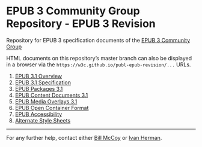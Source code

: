 # EPUB 3 Community Group Repository - EPUB 3 Revision

Repository for EPUB 3 specification documents of the [EPUB 3 Community Group](https://www.w3.org/community/epub3/)

HTML documents on this repository’s master branch can also be displayed in a browser via the `https://w3c.github.io/publ-epub-revision/...` URLs. 

1. [EPUB 3.1 Overview](https://w3c.github.io/publ-epub-revision/epub31/spec/epub-overview.html)
2. [EPUB 3.1 Specification](https://w3c.github.io/publ-epub-revision/epub31/spec/epub-spec.html)
3. [EPUB Packages 3.1](https://w3c.github.io/publ-epub-revision/epub31/spec/epub-packages.html)
4. [EPUB Content Documents 3.1](https://w3c.github.io/publ-epub-revision/epub31/spec/epub-contentdocs.html)
5. [EPUB Media Overlays 3.1](https://w3c.github.io/publ-epub-revision/epub31/spec/epub-mediaoverlays.html)
6. [EPUB Open Container Format](https://w3c.github.io/publ-epub-revision/epub31/spec/epub-ocf.html)
7. [EPUB Accessibility](https://w3c.github.io/publ-epub-revision/epub31/spec/accessibility.html)
8. [Alternate Style Sheets](https://w3c.github.io/publ-epub-revision/epub31/spec/altss-tags.html)

---

For any further help, contact either [Bill McCoy](bmccoy@w3.org) or [Ivan Herman](ivan@w3.org).
